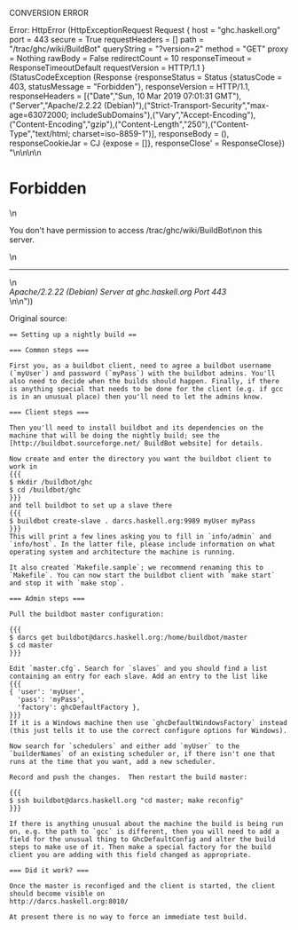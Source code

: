 CONVERSION ERROR

Error: HttpError (HttpExceptionRequest Request {
  host                 = "ghc.haskell.org"
  port                 = 443
  secure               = True
  requestHeaders       = []
  path                 = "/trac/ghc/wiki/BuildBot"
  queryString          = "?version=2"
  method               = "GET"
  proxy                = Nothing
  rawBody              = False
  redirectCount        = 10
  responseTimeout      = ResponseTimeoutDefault
  requestVersion       = HTTP/1.1
}
 (StatusCodeException (Response {responseStatus = Status {statusCode = 403, statusMessage = "Forbidden"}, responseVersion = HTTP/1.1, responseHeaders = [("Date","Sun, 10 Mar 2019 07:01:31 GMT"),("Server","Apache/2.2.22 (Debian)"),("Strict-Transport-Security","max-age=63072000; includeSubDomains"),("Vary","Accept-Encoding"),("Content-Encoding","gzip"),("Content-Length","250"),("Content-Type","text/html; charset=iso-8859-1")], responseBody = (), responseCookieJar = CJ {expose = []}, responseClose' = ResponseClose}) "<!DOCTYPE HTML PUBLIC \"-//IETF//DTD HTML 2.0//EN\">\n<html><head>\n<title>403 Forbidden</title>\n</head><body>\n<h1>Forbidden</h1>\n<p>You don't have permission to access /trac/ghc/wiki/BuildBot\non this server.</p>\n<hr>\n<address>Apache/2.2.22 (Debian) Server at ghc.haskell.org Port 443</address>\n</body></html>\n"))

Original source:

```trac
== Setting up a nightly build ==

=== Common steps ===

First you, as a buildbot client, need to agree a buildbot username (`myUser`) and password (`myPass`) with the buildbot admins. You'll also need to decide when the builds should happen. Finally, if there is anything special that needs to be done for the client (e.g. if gcc is in an unusual place) then you'll need to let the admins know.

=== Client steps ===

Then you'll need to install buildbot and its dependencies on the machine that will be doing the nightly build; see the [http://buildbot.sourceforge.net/ BuildBot website] for details.

Now create and enter the directory you want the buildbot client to work in
{{{
$ mkdir /buildbot/ghc
$ cd /buildbot/ghc
}}}
and tell buildbot to set up a slave there
{{{
$ buildbot create-slave . darcs.haskell.org:9989 myUser myPass
}}}
This will print a few lines asking you to fill in `info/admin` and `info/host`. In the latter file, please include information on what operating system and architecture the machine is running.

It also created `Makefile.sample`; we recommend renaming this to `Makefile`. You can now start the buildbot client with `make start` and stop it with `make stop`.

=== Admin steps ===

Pull the buildbot master configuration:

{{{
$ darcs get buildbot@darcs.haskell.org:/home/buildbot/master
$ cd master
}}}

Edit `master.cfg`. Search for `slaves` and you should find a list containing an entry for each slave. Add an entry to the list like
{{{
{ 'user': 'myUser',
  'pass': 'myPass',
  'factory': ghcDefaultFactory },
}}}
If it is a Windows machine then use `ghcDefaultWindowsFactory` instead (this just tells it to use the correct configure options for Windows).

Now search for `schedulers` and either add `myUser` to the `builderNames` of an existing scheduler or, if there isn't one that runs at the time that you want, add a new scheduler.

Record and push the changes.  Then restart the build master:

{{{
$ ssh buildbot@darcs.haskell.org "cd master; make reconfig"
}}}

If there is anything unusual about the machine the build is being run on, e.g. the path to `gcc` is different, then you will need to add a field for the unusual thing to GhcDefaultConfig and alter the build steps to make use of it. Then make a special factory for the build client you are adding with this field changed as appropriate.

=== Did it work? ===

Once the master is reconfiged and the client is started, the client should become visible on
http://darcs.haskell.org:8010/

At present there is no way to force an immediate test build.

```
